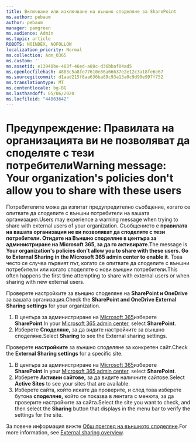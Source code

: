 ```yaml
---
title: Включване или изключване на външно споделяне за SharePoint
ms.author: pebaum
author: pebaum
manager: pamgreen
ms.audience: Admin
ms.topic: article
ROBOTS: NOINDEX, NOFOLLOW
localization_priority: Normal
ms.collection: Adm_O365
ms.custom: ''
ms.assetid: e13940be-483f-46ed-a88c-d36bbaf04ad5
ms.openlocfilehash: 4883c5a8fe77610e86a66637e2e12c3a18fe6e67
ms.sourcegitcommit: d1aad215f8aa636ba89c93a13a0c9d90e997f752
ms.translationtype: MT
ms.contentlocale: bg-BG
ms.lasthandoff: 05/06/2020
ms.locfileid: "44063642"
---
```

# <a name="warning-message-your-organizations-policies-dont-allow-you-to-share-with-these-users"></a><span data-ttu-id="7f5da-102">Предупреждение: Правилата на организацията ви не позволяват да споделяте с тези потребители</span><span class="sxs-lookup"><span data-stu-id="7f5da-102">Warning message: Your organization's policies don't allow you to share with these users</span></span>

<span data-ttu-id="7f5da-103">Потребителите може да изпитат предупредително съобщение, когато се опитвате да споделите с външни потребители на вашата организация.</span><span class="sxs-lookup"><span data-stu-id="7f5da-103">Users may experience a warning message when trying to share with external users of your organization.</span></span> <span data-ttu-id="7f5da-104">Съобщението е **правилата на вашата организация не ви позволяват да споделяте с тези потребители. Отидете на Външно споделяне в центъра за администриране на Microsoft 365, за да го активирате**.</span><span class="sxs-lookup"><span data-stu-id="7f5da-104">The message is **Your organization's policies don't allow you to share with these users. Go to External Sharing in the Microsoft 365 admin center to enable it**.</span></span> <span data-ttu-id="7f5da-105">Това често се случва първият път, когато се опитвате да споделите с външни потребители или когато споделяте с нови външни потребители.</span><span class="sxs-lookup"><span data-stu-id="7f5da-105">This often happens the first time attempting to share with external users or when sharing with new external users.</span></span>

<span data-ttu-id="7f5da-106">Проверете настройките за външно споделяне на **SharePoint и OneDrive** за вашата организация.</span><span class="sxs-lookup"><span data-stu-id="7f5da-106">Check the **SharePoint and OneDrive External Sharing settings** for your organization.</span></span>

1. <span data-ttu-id="7f5da-107">В центъра за администриране на [Microsoft 365](https://admin.microsoft.com/AdminPortal/Home#/homepage">https://admin.microsoft.com/)изберете **SharePoint**.</span><span class="sxs-lookup"><span data-stu-id="7f5da-107">In your [Microsoft 365 admin center](https://admin.microsoft.com/AdminPortal/Home#/homepage">https://admin.microsoft.com/), select **SharePoint**.</span></span>
3. <span data-ttu-id="7f5da-108">Изберете **Споделяне,** за да видите настройките за външно споделяне.</span><span class="sxs-lookup"><span data-stu-id="7f5da-108">Select **Sharing** to see the External sharing settings.</span></span>

<span data-ttu-id="7f5da-109">Проверете **настройките** за външно споделяне за конкретен сайт.</span><span class="sxs-lookup"><span data-stu-id="7f5da-109">Check the **External Sharing settings** for a specific site.</span></span>

1. <span data-ttu-id="7f5da-110">В центъра за администриране на [Microsoft 365](https://admin.microsoft.com/AdminPortal/Home#/homepage">https://admin.microsoft.com/)изберете **SharePoint**.</span><span class="sxs-lookup"><span data-stu-id="7f5da-110">In your [Microsoft 365 admin center](https://admin.microsoft.com/AdminPortal/Home#/homepage">https://admin.microsoft.com/), select **SharePoint**.</span></span>
2. <span data-ttu-id="7f5da-111">Изберете **Активни сайтове,** за да видите наличните сайтове.</span><span class="sxs-lookup"><span data-stu-id="7f5da-111">Select **Active Sites** to see your sites that are available.</span></span>
3. <span data-ttu-id="7f5da-112">Изберете сайта, който искате да проверите, и след това изберете бутона **споделяне,** който се показва в лентата с менюта, за да проверите настройките за сайта.</span><span class="sxs-lookup"><span data-stu-id="7f5da-112">Select the site you want to check, and then select the **Sharing** button that displays in the menu bar to verify the settings for the site.</span></span>

<span data-ttu-id="7f5da-113">За повече информация вижте [Общ преглед на външното споделяне](https://docs.microsoft.com/sharepoint/external-sharing-overview).</span><span class="sxs-lookup"><span data-stu-id="7f5da-113">For more information, see [External sharing overview](https://docs.microsoft.com/sharepoint/external-sharing-overview).</span></span>